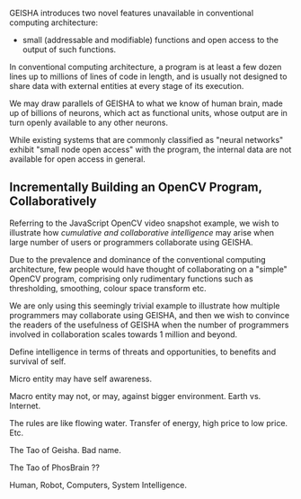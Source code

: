 GEISHA introduces two novel features unavailable in conventional computing architecture:

- small (addressable and modifiable) functions and open access to the output of such functions.

In conventional computing architecture, a program is at least a few dozen lines up to millions of lines of code in length, and is usually not designed to share data with external entities at every stage of its execution.

We may draw parallels of GEISHA to what we know of human brain, made up of billions of neurons, which act as functional units, whose output are in turn openly available to any other neurons.

While existing systems that are commonly classified as "neural networks" exhibit "small node open access" with the program, the internal data are not available for open access in general.

## Incrementally Building an OpenCV Program, Collaboratively

Referring to the JavaScript OpenCV video snapshot example, we wish to illustrate how _cumulative and collaborative intelligence_ may arise when large number of users or programmers collaborate using GEISHA.

Due to the prevalence and dominance of the conventional computing architecture, few people would have thought of collaborating on a "simple" OpenCV program, comprising only rudimentary functions such as thresholding, smoothing, colour space transform etc.

We are only using this seemingly trivial example to illustrate how multiple programmers may collaborate using GEISHA, and then we wish to convince the readers of the usefulness of GEISHA when the number of programmers involved in collaboration scales towards 1 million and beyond.

Define intelligence in terms of threats and opportunities, to benefits and survival of self.

Micro entity may have self awareness.

Macro entity may not, or may, against bigger environment. Earth vs. Internet.

The rules are like flowing water. Transfer of energy, high price to low price. Etc.

The Tao of Geisha. Bad name.

The Tao of PhosBrain ??

Human, Robot, Computers, System Intelligence.

